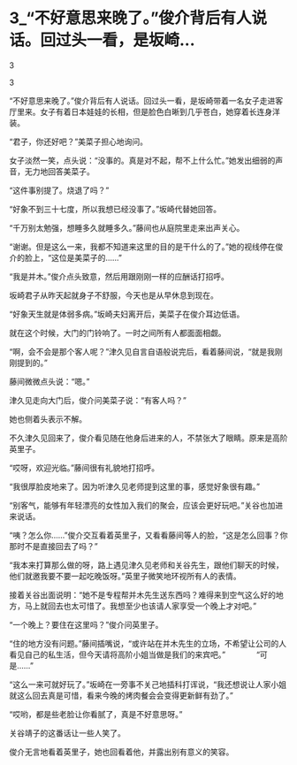 # 3_“不好意思来晚了。”俊介背后有人说话。回过头一看，是坂崎...

3

3

“不好意思来晚了。”俊介背后有人说话。回过头一看，是坂崎带着一名女子走进客厅里来。女子有着日本娃娃的长相，但是脸色白晰到几乎苍白，她穿着长连身洋装。

“君子，你还好吧？”美菜子担心地询问。

女子淡然一笑，点头说：“没事的。真是对不起，帮不上什么忙。”她发出细弱的声音，无力地回答美菜子。

“这件事别提了。烧退了吗？”

“好象不到三十七度，所以我想已经没事了。”坂崎代替她回答。

“千万别太勉强，想睡多久就睡多久。”藤间也从庭院里走来出声关心。

“谢谢。但是这么一来，我都不知道来这里的目的是干什么的了。”她的视线停在俊介的脸上，“这位是美菜子的……”

“我是并木。”俊介点头致意，然后用跟刚刚一样的应酬话打招呼。

坂崎君子从昨天起就身子不舒服，今天也是从早休息到现在。

“好象天生就是体弱多病。”坂崎夫妇离开后，美菜子在俊介耳边低语。

就在这个时候，大门的门铃响了。一时之间所有人都面面相觑。

“啊，会不会是那个客人呢？”津久见自言自语般说完后，看着藤间说，“就是我刚刚提到的。”

藤间微微点头说：“嗯。”

津久见走向大门后，俊介问美菜子说：“有客人吗？”

她也侧着头表示不解。

不久津久见回来了，俊介看见随在他身后进来的人，不禁张大了眼睛。原来是高阶英里子。

“哎呀，欢迎光临。”藤间很有礼貌地打招呼。

“我很厚脸皮地来了。因为听津久见老师提到这里的事，感觉好象很有趣。”

“别客气，能够有年轻漂亮的女性加入我们的聚会，应该会更好玩吧。”关谷也加进来说话。

“咦？怎么你……”俊介交互看着英里子，又看看藤间等人的脸，“这是怎么回事？你那时不是直接回去了吗？”

“我本来打算那么做的呀，路上遇见津久见老师和关谷先生，跟他们聊天的时候，他们就邀我要不要一起吃晚饭呀。”英里子微笑地环视所有人的表情。

接着关谷出面说明：“她不是专程帮并木先生送东西吗？难得来到空气这么好的地方，马上就回去也太可惜了。我想至少也该请人家享受一个晚上才对吧。”

“一个晚上？要住在这里吗？”俊介问英里子。

“住的地方没有问题。”藤间插嘴说，“或许站在并木先生的立场，不希望让公司的人看见自己的私生活，但今天请将高阶小姐当做是我们的来宾吧。”　　　　“可是……”

“这么一来可就好玩了。”坂崎在一旁事不关己地插科打诨说，“我还想说让人家小姐就这么回去真是可惜，看来今晚的烤肉餐会会变得更新鲜有劲了。”

“哎哟，都是些老脸让你看腻了，真是不好意思呀。”

关谷靖子的这番话让一些人笑了。

俊介无言地看着英里子，她也回看着他，并露出别有意义的笑容。